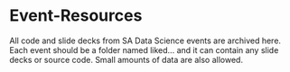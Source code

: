 # Event-Resources
All code and slide decks from SA Data Science events are archived here. Each event should be a folder named liked... and it can contain any slide decks or source code. Small amounts of data are also allowed.
